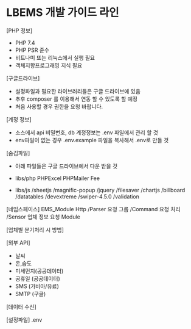 # LBEMS 개발 가이드 라인

[PHP 정보]
- PHP 7.4 
- PHP PSR 준수
- 비트나미 또는 리눅스에서 실행 필요
- 객체지향프로그래밍 지식 필요 

[구글드라이브]
- 설정파일과 필요한 라이브러리들은 구글 드라이브에 있음
- 추후 composer 를 이용해서 연동 할 수 있도록 할 예정 
- 처음 사용할 경우 권한을 요청 바랍니다.

[계정 정보]
- 소스에서 api 비밀번호, db 계정정보는 .env 파일에서 관리 할 것
- env파일이 없는 경우 .env.example 파일을 복사해서 .env로 만들 것

[숨김파일]
- 아래 파일들은 구글 드라이브에서 다운 받을 것 

- libs/php
PHPExcel
PHPMailer
Fee

- libs/js
    /sheetjs
    /magnific-popup
    /jquery
    /filesaver
    /chartjs
    /billboard
    /datatables
    /devextreme
    /swiper-4.5.0
    /validation

[네임스페이스] 
EMS_Module
Http
    /Parser 요청 그룹 
    /Command 요청 처리 
    /Sensor 업체 정보 요청 
Module

[업체별 분기처리 시 방법]

[외부 API]
- 날씨
- 온,습도
- 미세먼지(공공데이터)
- 공휴일 (공공데이터)
- SMS (가비아/유료)
- SMTP (구글)

[데이터 수신]

[설정파일]
.env
